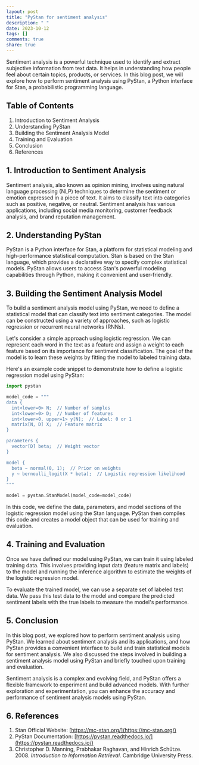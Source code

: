 ```yaml
---
layout: post
title: "PyStan for sentiment analysis"
description: " "
date: 2023-10-12
tags: []
comments: true
share: true
---
```


Sentiment analysis is a powerful technique used to identify and extract subjective information from text data. It helps in understanding how people feel about certain topics, products, or services. In this blog post, we will explore how to perform sentiment analysis using PyStan, a Python interface for Stan, a probabilistic programming language.

## Table of Contents
1. Introduction to Sentiment Analysis
2. Understanding PyStan
3. Building the Sentiment Analysis Model
4. Training and Evaluation
5. Conclusion
6. References

## 1. Introduction to Sentiment Analysis

Sentiment analysis, also known as opinion mining, involves using natural language processing (NLP) techniques to determine the sentiment or emotion expressed in a piece of text. It aims to classify text into categories such as positive, negative, or neutral. Sentiment analysis has various applications, including social media monitoring, customer feedback analysis, and brand reputation management.

## 2. Understanding PyStan

PyStan is a Python interface for Stan, a platform for statistical modeling and high-performance statistical computation. Stan is based on the Stan language, which provides a declarative way to specify complex statistical models. PyStan allows users to access Stan's powerful modeling capabilities through Python, making it convenient and user-friendly.

## 3. Building the Sentiment Analysis Model

To build a sentiment analysis model using PyStan, we need to define a statistical model that can classify text into sentiment categories. The model can be constructed using a variety of approaches, such as logistic regression or recurrent neural networks (RNNs).

Let's consider a simple approach using logistic regression. We can represent each word in the text as a feature and assign a weight to each feature based on its importance for sentiment classification. The goal of the model is to learn these weights by fitting the model to labeled training data.

Here's an example code snippet to demonstrate how to define a logistic regression model using PyStan:

```python
import pystan

model_code = """
data {
  int<lower=0> N;  // Number of samples
  int<lower=0> D;  // Number of features
  int<lower=0, upper=1> y[N];  // Label: 0 or 1
  matrix[N, D] X;  // Feature matrix
}

parameters {
  vector[D] beta;  // Weight vector
}

model {
  beta ~ normal(0, 1);  // Prior on weights
  y ~ bernoulli_logit(X * beta);  // Logistic regression likelihood
}
"""

model = pystan.StanModel(model_code=model_code)
```

In this code, we define the data, parameters, and model sections of the logistic regression model using the Stan language. PyStan then compiles this code and creates a model object that can be used for training and evaluation.

## 4. Training and Evaluation

Once we have defined our model using PyStan, we can train it using labeled training data. This involves providing input data (feature matrix and labels) to the model and running the inference algorithm to estimate the weights of the logistic regression model.

To evaluate the trained model, we can use a separate set of labeled test data. We pass this test data to the model and compare the predicted sentiment labels with the true labels to measure the model's performance.

## 5. Conclusion

In this blog post, we explored how to perform sentiment analysis using PyStan. We learned about sentiment analysis and its applications, and how PyStan provides a convenient interface to build and train statistical models for sentiment analysis. We also discussed the steps involved in building a sentiment analysis model using PyStan and briefly touched upon training and evaluation.

Sentiment analysis is a complex and evolving field, and PyStan offers a flexible framework to experiment and build advanced models. With further exploration and experimentation, you can enhance the accuracy and performance of sentiment analysis models using PyStan.

## 6. References

1. Stan Official Website: [https://mc-stan.org/](https://mc-stan.org/)
2. PyStan Documentation: [https://pystan.readthedocs.io/](https://pystan.readthedocs.io/)
3. Christopher D. Manning, Prabhakar Raghavan, and Hinrich Schütze. 2008. *Introduction to Information Retrieval*. Cambridge University Press.